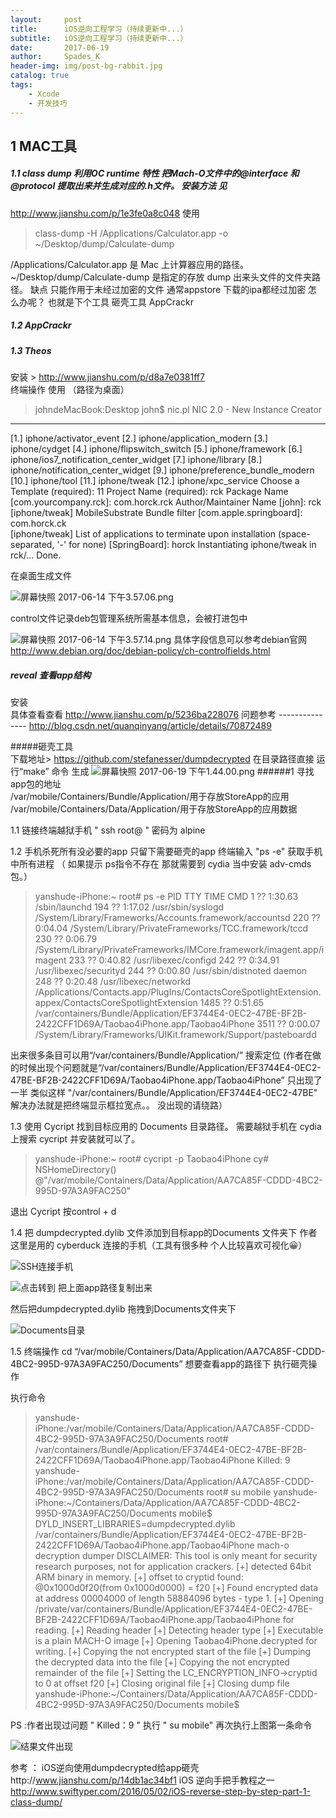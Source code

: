 ```yaml
---
layout:     post
title:      iOS逆向工程学习（持续更新中...）
subtitle:   iOS逆向工程学习（持续更新中...）
date:       2017-06-19
author:     Spades_K
header-img: img/post-bg-rabbit.jpg
catalog: true
tags:
    - Xcode
    - 开发技巧
---
```



##  1 MAC工具  
##### 1.1 class dump  利用OC runtime 特性 把Mach-O文件中的@interface 和@protocol 提取出来并生成对应的.h文件。 安装方法  见
http://www.jianshu.com/p/1e3fe0a8c048
使用     
> class-dump -H /Applications/Calculator.app -o ~/Desktop/dump/Calculate-dump

/Applications/Calculator.app 是 Mac 上计算器应用的路径。
~/Desktop/dump/Calculate-dump 是指定的存放 dump 出来头文件的文件夹路径。
缺点 只能作用于未经过加密的文件  通常appstore 下载的ipa都经过加密 怎么办呢？ 也就是下个工具 砸壳工具 AppCrackr 
##### 1.2  AppCrackr

##### 1.3 Theos 
安装  > http://www.jianshu.com/p/d8a7e0381ff7
终端操作 使用 （路径为桌面）
> johndeMacBook:Desktop john$ nic.pl
NIC 2.0 - New Instance Creator
------------------------------
[1.] iphone/activator_event
[2.] iphone/application_modern
[3.] iphone/cydget
[4.] iphone/flipswitch_switch
[5.] iphone/framework
[6.] iphone/ios7_notification_center_widget
[7.] iphone/library
[8.] iphone/notification_center_widget
[9.] iphone/preference_bundle_modern
[10.] iphone/tool
[11.] iphone/tweak
[12.] iphone/xpc_service
Choose a Template (required): 11
Project Name (required): rck
Package Name [com.yourcompany.rck]: com.horck.rck
Author/Maintainer Name [john]: rck
[iphone/tweak] MobileSubstrate Bundle filter [com.apple.springboard]: com.horck.ck      
[iphone/tweak] List of applications to terminate upon installation (space-separated, '-' for none) [SpringBoard]: horck
Instantiating iphone/tweak in rck/...
Done.

在桌面生成文件

![屏幕快照 2017-06-14 下午3.57.06.png](http://upload-images.jianshu.io/upload_images/706610-cc11958fd6eadd2a.png?imageMogr2/auto-orient/strip%7CimageView2/2/w/1240)

control文件记录deb包管理系统所需基本信息，会被打进包中


![屏幕快照 2017-06-14 下午3.57.14.png](http://upload-images.jianshu.io/upload_images/706610-1d065d3efd55430e.png?imageMogr2/auto-orient/strip%7CimageView2/2/w/1240)
具体字段信息可以参考debian官网 http://www.debian.org/doc/debian-policy/ch-controlfields.html
##### reveal  查看app结构  
安装   
具体查看查看 http://www.jianshu.com/p/5236ba228076
问题参考 --------------- http://blog.csdn.net/quanqinyang/article/details/70872489

#####砸壳工具  
下载地址> https://github.com/stefanesser/dumpdecrypted
在目录路径直接 运行“make” 命令 生成 
![屏幕快照 2017-06-19 下午1.44.00.png](http://upload-images.jianshu.io/upload_images/706610-69fd3ff2d0ec56b6.png?imageMogr2/auto-orient/strip%7CimageView2/2/w/1240)
######1 寻找app包的地址  
/var/mobile/Containers/Bundle/Application/用于存放StoreApp的应用
/var/mobile/Containers/Data/Application/用于存放StoreApp的应用数据

1.1  链接终端越狱手机 " ssh root@ "  密码为 alpine 

1.2  手机杀死所有没必要的app 只留下需要砸壳的app 终端输入 "ps -e" 获取手机中所有进程 （ 如果提示 ps指令不存在 那就需要到 cydia 当中安装 adv-cmds 包。）
>  yanshude-iPhone:~ root# ps -e
PID TTY           TIME CMD
1 ??         1:30.63 /sbin/launchd
194 ??         1:17.02 /usr/sbin/syslogd
/System/Library/Frameworks/Accounts.framework/accountsd
220 ??         0:04.04 /System/Library/PrivateFrameworks/TCC.framework/tccd
230 ??         0:06.79 /System/Library/PrivateFrameworks/IMCore.framework/imagent.app/imagent
233 ??         0:40.82 /usr/libexec/configd
242 ??         0:34.91 /usr/libexec/securityd
244 ??         0:00.80 /usr/sbin/distnoted daemon
248 ??         0:20.48 /usr/libexec/networkd
/Applications/Contacts.app/PlugIns/ContactsCoreSpotlightExtension.appex/ContactsCoreSpotlightExtension
1485 ??         0:51.65 /var/containers/Bundle/Application/EF3744E4-0EC2-47BE-BF2B-2422CFF1D69A/Taobao4iPhone.app/Taobao4iPhone
3511 ??         0:00.07 /System/Library/Frameworks/UIKit.framework/Support/pasteboardd

出来很多条目可以用“/var/containers/Bundle/Application/” 搜索定位 (作者在做的时候出现个问题就是“/var/containers/Bundle/Application/EF3744E4-0EC2-47BE-BF2B-2422CFF1D69A/Taobao4iPhone.app/Taobao4iPhone” 只出现了一半 类似这样 "/var/containers/Bundle/Application/EF3744E4-0EC2-47BE" 解决办法就是把终端显示框拉宽点。。 没出现的请绕路）

1.3 使用 Cycript 找到目标应用的 Documents 目录路径。
需要越狱手机在 cydia 上搜索 cycript 并安装就可以了。

> yanshude-iPhone:~ root# cycript -p Taobao4iPhone
cy# NSHomeDirectory()
@"/var/mobile/Containers/Data/Application/AA7CA85F-CDDD-4BC2-995D-97A3A9FAC250"

退出 Cycript 按control + d 

1.4  把 dumpdecrypted.dylib 文件添加到目标app的Documents 文件夹下 作者这里是用的 cyberduck 连接的手机（工具有很多种  个人比较喜欢可视化😀）

![SSH连接手机](http://upload-images.jianshu.io/upload_images/706610-c4691c128b76bd80.png?imageMogr2/auto-orient/strip%7CimageView2/2/w/1240)


![点击转到 把上面app路径复制出来](http://upload-images.jianshu.io/upload_images/706610-35e9b4a1beece4a3.png?imageMogr2/auto-orient/strip%7CimageView2/2/w/1240)

然后把dumpdecrypted.dylib 拖拽到Documents文件夹下 

![Documents目录](http://upload-images.jianshu.io/upload_images/706610-139cadaceceb2baf.png?imageMogr2/auto-orient/strip%7CimageView2/2/w/1240)

1.5 终端操作 cd “/var/mobile/Containers/Data/Application/AA7CA85F-CDDD-4BC2-995D-97A3A9FAC250/Documents” 想要查看app的路径下 执行砸壳操作 

执行命令 
> yanshude-iPhone:/var/mobile/Containers/Data/Application/AA7CA85F-CDDD-4BC2-995D-97A3A9FAC250/Documents root# /var/containers/Bundle/Application/EF3744E4-0EC2-47BE-BF2B-2422CFF1D69A/Taobao4iPhone.app/Taobao4iPhone
Killed: 9
yanshude-iPhone:/var/mobile/Containers/Data/Application/AA7CA85F-CDDD-4BC2-995D-97A3A9FAC250/Documents root# su mobile
yanshude-iPhone:~/Containers/Data/Application/AA7CA85F-CDDD-4BC2-995D-97A3A9FAC250/Documents mobile$  DYLD_INSERT_LIBRARIES=dumpdecrypted.dylib /var/containers/Bundle/Application/EF3744E4-0EC2-47BE-BF2B-2422CFF1D69A/Taobao4iPhone.app/Taobao4iPhone
mach-o decryption dumper
DISCLAIMER: This tool is only meant for security research purposes, not for application crackers.
[+] detected 64bit ARM binary in memory.
[+] offset to cryptid found: @0x1000d0f20(from 0x1000d0000) = f20
[+] Found encrypted data at address 00004000 of length 58884096 bytes - type 1.
[+] Opening /private/var/containers/Bundle/Application/EF3744E4-0EC2-47BE-BF2B-2422CFF1D69A/Taobao4iPhone.app/Taobao4iPhone for reading.
[+] Reading header
[+] Detecting header type
[+] Executable is a plain MACH-O image
[+] Opening Taobao4iPhone.decrypted for writing.
[+] Copying the not encrypted start of the file
[+] Dumping the decrypted data into the file
[+] Copying the not encrypted remainder of the file
[+] Setting the LC_ENCRYPTION_INFO->cryptid to 0 at offset f20
[+] Closing original file
[+] Closing dump file
yanshude-iPhone:~/Containers/Data/Application/AA7CA85F-CDDD-4BC2-995D-97A3A9FAC250/Documents mobile$ 

PS :作者出现过问题 " Killed：9  " 执行 " su mobile"  再次执行上图第一条命令   


![结果文件出现](http://upload-images.jianshu.io/upload_images/706610-7eecc0a70ade5fee.png?imageMogr2/auto-orient/strip%7CimageView2/2/w/1240)

参考 ： iOS逆向使用dumpdecrypted给app砸壳http://www.jianshu.com/p/14db1ac34bf1
iOS 逆向手把手教程之一 http://www.swiftyper.com/2016/05/02/iOS-reverse-step-by-step-part-1-class-dump/
